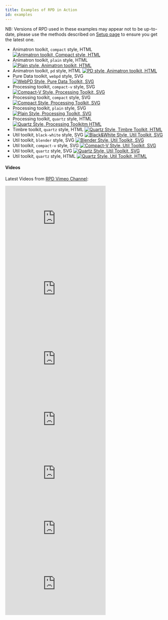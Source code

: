 ```yaml
---
title: Examples of RPD in Action
id: examples
---
```


NB: Versions of RPD used in these examples may appear not to be up-to-date, please use the methods described on [Setup page](./sections/setup.html) to ensure you get the latest one.

* <span>Animatron toolkit, <code>compact</code> style, HTML</span> [![Animatron toolkit, Compact style, HTML](./assets/example-anm-compact.png)](./examples/anm-compact.html)
* <span>Animatron toolkit, <code>plain</code> style, HTML</span> [![Plain style, Animatron toolkit, HTML](./assets/example-anm-plain.png)](./examples/anm-plain.html)
* <span>Animatron toolkit, <code>pd</code> style, HTML</span> [![PD style, Animatron toolkit, HTML](./assets/example-anm.png)](./examples/anm.html)
* <span>Pure Data toolkit, <code>webpd</code> style, SVG</span> [![WebPD Style, Pure Data Toolkit, SVG](./assets/example-pd.png)](./examples/pd.html)
* <span>Processing toolkit, <code>compact-v</code> style, SVG</span> [![Compact-V Style, Processing Toolkit, SVG](./assets/example-processing-compact-v.png)](./examples/processing-compact-v.html)
* <span>Processing toolkit, <code>compact</code> style, SVG</span> [![Compact Style, Processing Toolkit, SVG](./assets/example-processing-compact.png)](./examples/processing-compact.html)
* <span>Processing toolkit, <code>plain</code> style, SVG</span> [![Plain Style, Processing Toolkit, SVG](./assets/example-processing-plain.png)](./examples/processing-plain.html)
* <span>Processing toolkit, <code>quartz</code> style, HTML</span> [![Quartz Style, Processing Toolkitm HTML](./assets/example-processing.png)](./examples/processing.html)
* <span>Timbre toolkit, <code>quartz</code> style, HTML</span> [![Quartz Style, Timbre Toolkit, HTML](./assets/example-timbre.png)](./examples/timbre.html)
* <span>Util toolkit, <code>black-white</code> style, SVG</span> [![Black&White Style, Util Toolkit, SVG](./assets/example-util-black-white.png)](./examples/util-black-white.html)
* <span>Util toolkit, <code>blender</code> style, SVG</span> [![Blender Style, Util Toolkit, SVG](./assets/example-util-blender.png)](./examples/util-blender.html)
* <span>Util toolkit, <code>compact-v</code> style, SVG</span> [![Compact-V Style, Util Toolkit, SVG](./assets/example-util-compact-v.png)](./examples/util-compact-v.html)
* <span>Util toolkit, <code>quartz</code> style, SVG</span> [![Quartz Style, Util Toolkit, SVG](./assets/example-util-compact-v.png)](./examples/util-svg.html)
* <span>Util toolkit, <code>quartz</code> style, HTML</span> [![Quartz Style, Util Toolkit, HTML](./assets/example-util.png)](./examples/util.html)

<!-- TODO: example for every style with every possible renderer -->

#### Videos

Latest Videos from [RPD Vimeo Channel](http://vimeo.com/channels/rpdjs):

<!-- 640x451 -->

<iframe src="https://player.vimeo.com/video/147126939" width="320" height="225" frameborder="0" webkitallowfullscreen mozallowfullscreen allowfullscreen></iframe>

<!-- 640x451 -->

<iframe src="https://player.vimeo.com/video/147127441" width="320" height="225" frameborder="0" webkitallowfullscreen mozallowfullscreen allowfullscreen></iframe>

<!-- 640x445 -->

<iframe src="https://player.vimeo.com/video/140075167" width="320" height="222" frameborder="0" webkitallowfullscreen mozallowfullscreen allowfullscreen></iframe>

<!-- 640x329 -->

<iframe src="https://player.vimeo.com/video/147096453" width="320" height="164" frameborder="0" webkitallowfullscreen mozallowfullscreen allowfullscreen></iframe>

<!-- 640x357 -->

<iframe src="https://player.vimeo.com/video/143316958" width="320" height="178" frameborder="0" webkitallowfullscreen mozallowfullscreen allowfullscreen></iframe>

<!-- 640x346 -->

<iframe src="https://player.vimeo.com/video/145257561" width="320" height="173" frameborder="0" webkitallowfullscreen mozallowfullscreen allowfullscreen></iframe>

<!-- 640x360 -->

<iframe src="https://player.vimeo.com/video/118197237" width="320" height="180" frameborder="0" webkitallowfullscreen mozallowfullscreen allowfullscreen></iframe>
